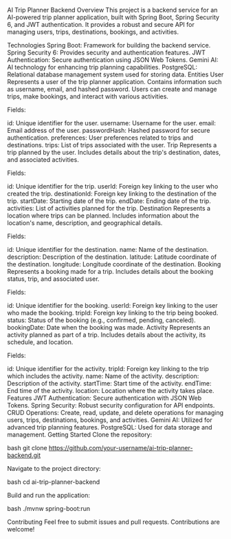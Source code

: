 AI Trip Planner Backend
Overview
This project is a backend service for an AI-powered trip planner application, built with Spring Boot, Spring Security 6, and JWT authentication. It provides a robust and secure API for managing users, trips, destinations, bookings, and activities.

Technologies
Spring Boot: Framework for building the backend service.
Spring Security 6: Provides security and authentication features.
JWT Authentication: Secure authentication using JSON Web Tokens.
Gemini AI: AI technology for enhancing trip planning capabilities.
PostgreSQL: Relational database management system used for storing data.
Entities
User
Represents a user of the trip planner application. Contains information such as username, email, and hashed password. Users can create and manage trips, make bookings, and interact with various activities.

Fields:

id: Unique identifier for the user.
username: Username for the user.
email: Email address of the user.
passwordHash: Hashed password for secure authentication.
preferences: User preferences related to trips and destinations.
trips: List of trips associated with the user.
Trip
Represents a trip planned by the user. Includes details about the trip's destination, dates, and associated activities.

Fields:

id: Unique identifier for the trip.
userId: Foreign key linking to the user who created the trip.
destinationId: Foreign key linking to the destination of the trip.
startDate: Starting date of the trip.
endDate: Ending date of the trip.
activities: List of activities planned for the trip.
Destination
Represents a location where trips can be planned. Includes information about the location's name, description, and geographical details.

Fields:

id: Unique identifier for the destination.
name: Name of the destination.
description: Description of the destination.
latitude: Latitude coordinate of the destination.
longitude: Longitude coordinate of the destination.
Booking
Represents a booking made for a trip. Includes details about the booking status, trip, and associated user.

Fields:

id: Unique identifier for the booking.
userId: Foreign key linking to the user who made the booking.
tripId: Foreign key linking to the trip being booked.
status: Status of the booking (e.g., confirmed, pending, canceled).
bookingDate: Date when the booking was made.
Activity
Represents an activity planned as part of a trip. Includes details about the activity, its schedule, and location.

Fields:

id: Unique identifier for the activity.
tripId: Foreign key linking to the trip which includes the activity.
name: Name of the activity.
description: Description of the activity.
startTime: Start time of the activity.
endTime: End time of the activity.
location: Location where the activity takes place.
Features
JWT Authentication: Secure authentication with JSON Web Tokens.
Spring Security: Robust security configuration for API endpoints.
CRUD Operations: Create, read, update, and delete operations for managing users, trips, destinations, bookings, and activities.
Gemini AI: Utilized for advanced trip planning features.
PostgreSQL: Used for data storage and management.
Getting Started
Clone the repository:

bash
git clone https://github.com/your-username/ai-trip-planner-backend.git

Navigate to the project directory:

bash
cd ai-trip-planner-backend

Build and run the application:

bash
./mvnw spring-boot:run


Contributing
Feel free to submit issues and pull requests. Contributions are welcome!

